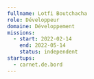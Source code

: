 ```yaml
---
fullname: Lotfi Boutchacha
role: Développeur
domaine: Développement
missions:
  - start: 2022-02-14
    end: 2022-05-14
    status: independent
startups:
  - carnet.de.bord
---
```


